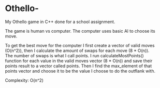 # Othello-
My Othello game in C++ done for a school assignment. 

The game is human vs computer. The computer uses basic AI to choose its move.

To get the best move for the computer I first create a vector of valid moves (O(n^2)), then I calculate the amount of swaps 
for each move (8 * O(n)). 
The number of swaps is what I call points.
I run calculateMostPoints() function for each value in the valid moves vector (8 * O(n)) and save their points result to a vector called points.
Then I find the max_element of that points vector and choose it to be the value I choose to do the outflank with.

Complexity: O(n^2)
